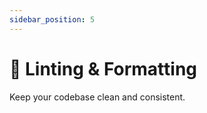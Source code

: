 ```yaml
---
sidebar_position: 5
---
```


# 🧹 Linting & Formatting

Keep your codebase clean and consistent.

<!--
- 🧰 BiomeJS setup
- 🪄 Auto-fix and pre-commit hooks
- 📝 Custom rules (if any)
-->
